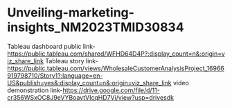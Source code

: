 # Unveiling-marketing-insights_NM2023TMID30834
Tableau dashboard public link-https://public.tableau.com/shared/WFHD64D4P?:display_count=n&:origin=viz_share_link
Tableau story link-https://public.tableau.com/views/WholesaleCustomerAnalysisProject_16966919798710/Story1?:language=en-US&publish=yes&:display_count=n&:origin=viz_share_link
video demonstration link-https://drive.google.com/file/d/11-cr356WSxOC8J9eVYBoavtVIcqHD7Vi/view?usp=drivesdk
